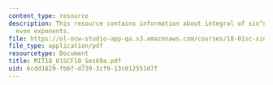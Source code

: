 ```yaml
---
content_type: resource
description: This resource contains information about integral of sin^n(x) cos^m(x),
  even exponents.
file: https://ol-ocw-studio-app-qa.s3.amazonaws.com/courses/18-01sc-single-variable-calculus-fall-2010/6cdd1829fb6fd7393cf913c012551d7f_MIT18_01SCF10_Ses69a.pdf
file_type: application/pdf
resourcetype: Document
title: MIT18_01SCF10_Ses69a.pdf
uid: 6cdd1829-fb6f-d739-3cf9-13c012551d7f
---
```

